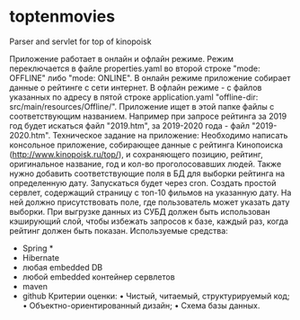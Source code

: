 # toptenmovies
Parser and servlet for top of kinopoisk
 
Приложение работает в онлайн и офлайн режиме. Режим переключается в файле properties.yaml во второй строке "mode: OFFLINE" либо "mode: ONLINE".
В онлайн режиме приложение собирает данные о рейтинге с сети интернет. В офлайн режиме - с файлов указанных по адресу в пятой строке application.yaml 
"offline-dir: src/main/resources/Offline/". Приложение ищет в этой папке файлы с соответствующим названием. Например при запросе рейтинга за 2019 год будет искаться файл "2019.htm",
за 2019-2020 года - файл "2019-2020.htm".
Техническое задание на приложение:
Необходимо написать консольное приложение, собирающее данные с рейтинга Кинопоиска (http://www.kinopoisk.ru/top/), и сохраняющего позицию, рейтинг, оригинальное название, год и кол-во проголосовавших людей. Также нужно добавить соответствующие поля в БД для выборки рейтинга на определенную дату. Запускаться будет через cron.
Cоздать простой сервлет, содержащий страницу с топ-10 фильмов на указанную дату. На ней должно присутствовать поле, где пользователь может указать дату выборки. При выгрузке данных из СУБД должен быть использован кэширующий слой, чтобы избежать запросов к базе, каждый раз, когда рейтинг должен быть показан.
Используемые средства:
-	Spring *
-	Hibernate
-	любая embedded DB
-	любой embedded контейнер сервлетов
-	maven
-	github
Критерии оценки:
•	Чистый, читаемый, структурируемый код;
•	Объектно-ориентированный дизайн;
•	Схема базы данных.
